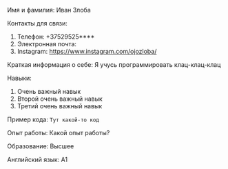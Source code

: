 Имя и фамилия: Иван Злоба

Контакты для связи:
1. Телефон: +37529525****
2. Электронная почта: 
3. Instagram: https://www.instagram.com/ojozloba/

Краткая информация о себе: 
Я учусь программировать
клац-клац-клац

Навыки: 
1. Очень важный навык
2. Второй очень важный навык
3. Третий очень важный навык

Пример кода: 
<code>Тут какой-то код</code>

Опыт работы: 
Какой опыт работы?

Образование: Высшее

Английский язык: А1